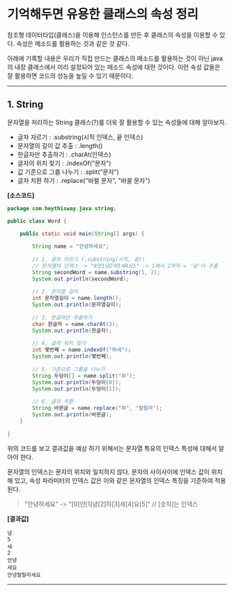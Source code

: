 # 기억해두면 유용한 클래스의 속성 정리
참조형 데이터타입(클래스)을 이용해 인스턴스를 만든 후 클래스의 속성을 이용할 수 있다. 속성은 메소드를 활용하는 것과 같은 것 같다. 

아래에 기록할 내용은 우리가 직접 만드는 클래스의 메소드를 활용하는 것이 아닌 java의 내장 클래스에서 미리 설정되어 있는 메소드 속성에 대한 것이다. 이런 속성 값들은 잘 활용하면 코드의 성능을 높일 수 있기 때문이다.

* * * 

## 1. String
문자열을 처리하는 String 클래스(?)를 더욱 잘 활용할 수 있는 속성들에 대해 알아보자.
- 글자 자르기 : .substring(시작 인덱스, 끝 인덱스)
- 문자열의 길이 값 추출 : .length()
- 한글자만 추출하기 : .charAt(인덱스)
- 글자의 위치 찾기 : .indexOf("문자")
- 값 기준으로 그룹 나누기 : .split("문자")
- 글자 치환 하기 : .replace("바뀔 문자", "바꿀 문자")

**[소스코드]**
```java
package com.heythisway.java.string;

public class Word {

	public static void main(String[] args) {
		
		String name = "안녕하세요";
		
		// 1. 글자 자르기 (.substring(시작, 끝))
		// 문자열의 인덱스 -> "0안1녕2하3세4요5" -> 1에서 2까지 = '녕'이 추출
		String secondWord = name.substring(1, 2); 	
		System.out.println(secondWord);
		
		// 2. 문자열 길이
		int 문자열길이 = name.length();
		System.out.println(문자열길이);
		
		// 3. 한글자만 추출하기
		char 한글자 = name.charAt(3);
		System.out.println(한글자);
		
		// 4. 글자 위치 찾기
		int 몇번째 = name.indexOf("하세");
		System.out.println(몇번째);
		
		// 5. 기준으로 그룹을 나누기
		String 두덩이[] = name.split("하");
		System.out.println(두덩이[0]);
		System.out.println(두덩이[1]);
		
		// 6. 글자 치환
		String 바뀐글 = name.replace("하", "랄랄라");
		System.out.println(바뀐글);
	}
	
}
```
위의 코드를 보고 결과값을 예상 하기 위해서는 문자열 특유의 인덱스 특성에 대해서 알아야 한다.

문자열의 인덱스는 문자의 위치와 일치하지 않다. 문자의 사이사이에 인덱스 값이 위치해 있고, 속성 파라미터의 인덱스 값은 이와 같은 문자열의 인덱스 특징을 기준하여 적용된다.
> "안녕하세요" -> "[0]안[1]녕[2]하[3]세[4]요[5]"  // [숫자]는 인덱스

**[결과값]**
```
녕
5
세
2
안녕
세요
안녕랄랄라세요
```

* * *

